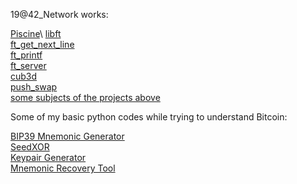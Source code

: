 



19@42_Network works:

[Piscine](https://github.com/0300dbdd1b/19_Piscine__C__)\
[libft](https://github.com/0300dbdd1b/19_libft)\
[ft_get_next_line](https://github.com/0300dbdd1b/19_get_next_line)\
[ft_printf](https://github.com/0300dbdd1b/19_printf)\
[ft_server](https://github.com/0300dbdd1b/19_ft_server)\
[cub3d](https://github.com/0300dbdd1b/19_Cub3D)\
[push_swap](https://github.com/0300dbdd1b/push_swap)\
[some subjects of the projects above](https://github.com/0300dbdd1b/19_Subjects)



Some of my basic python codes while trying to understand Bitcoin:

[BIP39 Mnemonic Generator](https://github.com/0300dbdd1b/BIP_39-Mnemonic_Generator)\
[SeedXOR](https://github.com/0300dbdd1b/SeedXOR)\
[Keypair Generator](https://github.com/0300dbdd1b/BTC_KeypairGenerator)\
[Mnemonic Recovery Tool](https://github.com/0300dbdd1b/MnemonicRecoveryTool)
